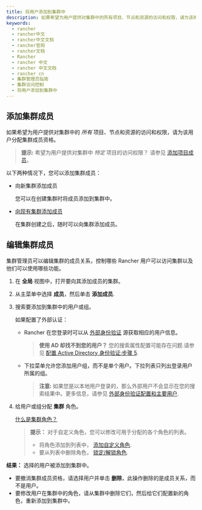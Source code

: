 ```yaml
---
title: 将用户添加到集群中
description: 如果希望为用户提供对集群中的所有项目、节点和资源的访问和权限，请为该用户分配集群成员资格。以下两种情况下，您可以添加集群成员。向新集群添加成员，您可以在创建集群时将成员添加到集群中。向现有集群添加成员，在集群创建之后，随时可以向集群添加成员。
keywords:
  - rancher
  - rancher中文
  - rancher中文文档
  - rancher官网
  - rancher文档
  - Rancher
  - rancher 中文
  - rancher 中文文档
  - rancher cn
  - 集群管理员指南
  - 集群访问控制
  - 将用户添加到集群中
---
```


## 添加集群成员

如果希望为用户提供对集群中的 _所有_ 项目、节点和资源的访问和权限，请为该用户分配集群成员资格。

> **提示:** 希望为用户提供对集群中 _特定_ 项目的访问权限？ 请参见 [添加项目成员](/docs/rancher2.5/project-admin/project-members/_index)。

以下两种情况下，您可以添加集群成员：

- 向新集群添加成员

  您可以在创建集群时将成员添加到集群中。

- [向现有集群添加成员](#编辑集群成员)

  在集群创建之后，随时可以向集群添加成员。

## 编辑集群成员

集群管理员可以编辑集群的成员关系，控制哪些 Rancher 用户可以访问集群以及他们可以使用哪些功能。

1.  在 **全局** 视图中，打开要向其添加成员的集群。

2.  从主菜单中选择 **成员**，然后单击 **添加成员**.

3.  搜索要添加到集群中的用户或组。

    如果配置了外部认证：

    - Rancher 在您登录时可以从 [外部身份验证](/docs/rancher2.5/admin-settings/authentication/_index) 源获取相应的用户信息。

      > **使用 AD 却找不到您的用户？**
      > 您的搜索属性配置可能存在问题.请参见 [配置 Active Directory 身份验证:步骤 5](/docs/rancher2.5/admin-settings/authentication/ad/_index).

    - 下拉菜单允许您添加用户组，而不是单个用户。下拉列表只列出登录用户所属的组。

      > **注意:** 如果您是以本地用户登录的，那么外部用户不会显示在您的搜索结果中。更多信息，请参见 [外部身份验证配置和主要用户](/docs/rancher2.5/admin-settings/authentication/_index).

4.  给用户或组分配 **集群** 角色。

    [什么是集群角色？](/docs/rancher2.5/admin-settings/rbac/cluster-project-roles/_index)

    > **提示：** 对于自定义角色，您可以修改可用于分配的各个角色的列表。
    >
    > - 将角色添加到列表中， [添加自定义角色](/docs/rancher2.5/admin-settings/rbac/default-custom-roles/_index).
    > - 要从列表中删除角色， [锁定/解锁角色](/docs/rancher2.5/admin-settings/rbac/locked-roles/_index).

**结果：** 选择的用户被添加到集群中。

- 要撤消集群成员资格，请选择用户并单击 **删除**，此操作删除的是成员关系，而不是用户。
- 要修改用户在集群中的角色，请从集群中删除它们，然后给它们配置新的角色，重新添加到集群中。
